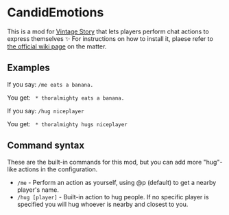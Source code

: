 # CandidEmotions

This is a mod for [Vintage Story](https://www.vintagestory.at/) that lets players perform chat actions to express themselves ✨
For instructions on how to install it, plaese refer to [the official wiki page](https://wiki.vintagestory.at/index.php?title=Adding_mods) on the matter.

## Examples

If you say:
`/me eats a banana.`

You get:
` * thoralmighty eats a banana.`

If you say:
`/hug niceplayer`

You get:
` * thoralmighty hugs niceplayer`

## Command syntax

These are the built-in commands for this mod, but you can add more "hug"-like actions in the configuration.

 * `/me` - Perform an action as yourself, using @p (default) to get a nearby player's name.
 * `/hug [player]` - Built-in action to hug people. If no specific player is specified you will hug whoever is nearby and closest to you.
